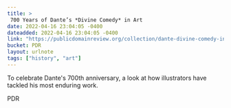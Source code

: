 ```yaml
---
title: > 
 700 Years of Dante’s *Divine Comedy* in Art
date: 2022-04-16 23:04:05 -0400
dateadded: 2022-04-16 23:04:05 -0400
link: "https://publicdomainreview.org/collection/dante-divine-comedy-in-art"
bucket: PDR
layout: urlnote
tags: ["history", "art"]
--- 
```

To celebrate Dante's 700th anniversary, a look at how illustrators have tackled his most enduring work.
 <!-- end excerpt --> 
<div class='bucket'><a class='internal-link' src='_notes/buckets/PDR'>PDR</a></div> 
